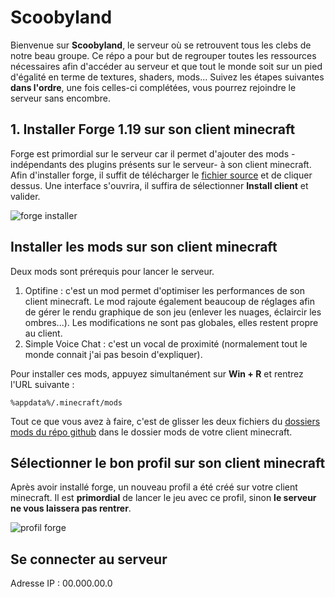 # Scoobyland

Bienvenue sur **Scoobyland**, le serveur où se retrouvent tous les clebs de notre beau groupe.
Ce répo a pour but de regrouper toutes les ressources nécessaires afin d'accéder au serveur et que tout le monde soit sur un pied d'égalité en terme de textures, shaders, mods...
Suivez les étapes suivantes **dans l'ordre**, une fois celles-ci complétées, vous pourrez rejoindre le serveur sans encombre.

## 1. Installer Forge 1.19 sur son client minecraft

Forge est primordial sur le serveur car il permet d'ajouter des mods -indépendants des plugins présents sur le serveur- à son client minecraft.
Afin d'installer forge, il suffit de télécharger le [fichier source](https://github.com/Clement-picot6/minecraft/blob/main/utils/forge-1.19.2-43.1.7-installer.jar) et de cliquer dessus. Une interface s'ouvrira, il suffira de sélectionner **Install client** et valider.

![forge installer](https://img001.prntscr.com/file/img001/hptZkQs5Tm-qCvlU5aralQ.jpeg)


## Installer les mods sur son client minecraft
Deux mods sont prérequis pour lancer le serveur.
1. Optifine : c'est un mod permet d'optimiser les performances de son client minecraft. Le mod rajoute également beaucoup de réglages afin de gérer le rendu graphique de son jeu (enlever les nuages, éclaircir les ombres...). Les modifications ne sont pas globales, elles restent propre au client.
2. Simple Voice Chat : c'est un vocal de proximité (normalement tout le monde connait j'ai pas besoin d'expliquer).

Pour installer ces mods, appuyez simultanément sur **Win + R** et rentrez l'URL suivante :

    %appdata%/.minecraft/mods
Tout ce que vous avez à faire, c'est de glisser les deux fichiers du [dossiers mods du répo github](https://github.com/Clement-picot6/minecraft/tree/main/mods) dans le dossier mods de votre client minecraft.


## Sélectionner le bon profil sur son client minecraft

Après avoir installé forge, un nouveau profil a été créé sur votre client minecraft. Il est **primordial** de lancer le jeu avec ce profil, sinon **le serveur ne vous laissera pas rentrer**.

![profil forge](https://img001.prntscr.com/file/img001/UHDBCnz5Qcu-63mAy7mRWQ.jpeg)

## Se connecter au serveur

Adresse IP : 00.000.00.0